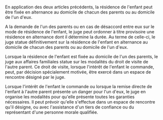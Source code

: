 En application des deux articles précédents, la résidence de l'enfant peut être fixée en alternance au domicile de chacun des parents ou au domicile de l'un d'eux.

A la demande de l'un des parents ou en cas de désaccord entre eux sur le mode de résidence de l'enfant, le juge peut ordonner à titre provisoire une résidence en alternance dont il détermine la durée. Au terme de celle-ci, le juge statue définitivement sur la résidence de l'enfant en alternance au domicile de chacun des parents ou au domicile de l'un d'eux.

Lorsque la résidence de l'enfant est fixée au domicile de l'un des parents, le juge aux affaires familiales statue sur les modalités du droit de visite de l'autre parent. Ce droit de visite, lorsque l'intérêt de l'enfant le commande, peut, par décision spécialement motivée, être exercé dans un espace de rencontre désigné par le juge.

Lorsque l'intérêt de l'enfant le commande ou lorsque la remise directe de l'enfant à l'autre parent présente un danger pour l'un d'eux, le juge en organise les modalités pour qu'elle présente toutes les garanties nécessaires. Il peut prévoir qu'elle s'effectue dans un espace de rencontre qu'il désigne, ou avec l'assistance d'un tiers de confiance ou du représentant d'une personne morale qualifiée.
